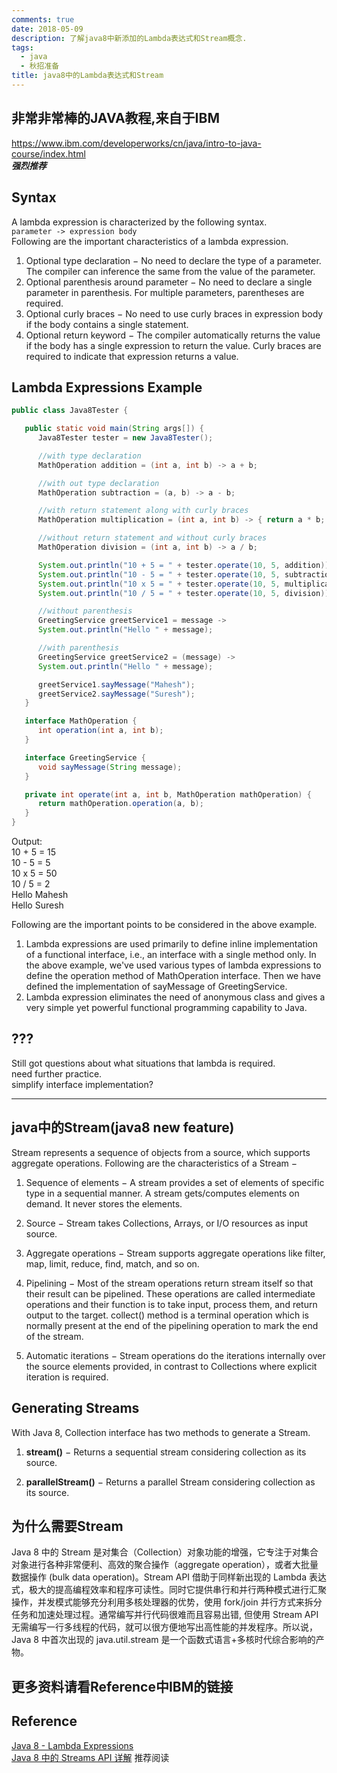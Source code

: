 ```yaml
---
comments: true
date: 2018-05-09
description: 了解java8中新添加的Lambda表达式和Stream概念.
tags:
  - java
  - 秋招准备
title: java8中的Lambda表达式和Stream
---
```



## 非常非常棒的JAVA教程,来自于IBM
https://www.ibm.com/developerworks/cn/java/intro-to-java-course/index.html  
***强烈推荐***

## Syntax
A lambda expression is characterized by the following syntax.  
`parameter -> expression body`  
Following are the important characteristics of a lambda expression.  
1. Optional type declaration − No need to declare the type of a parameter. The compiler can inference the same from the value of the parameter.
2. Optional parenthesis around parameter − No need to declare a single parameter in parenthesis. For multiple parameters, parentheses are required.  
3. Optional curly braces − No need to use curly braces in expression body if the body contains a single statement.
4. Optional return keyword − The compiler automatically returns the value if the body has a single expression to return the value. Curly braces are required to indicate that expression returns a value.

## Lambda Expressions Example
```java
public class Java8Tester {

   public static void main(String args[]) {
      Java8Tester tester = new Java8Tester();

      //with type declaration
      MathOperation addition = (int a, int b) -> a + b;

      //with out type declaration
      MathOperation subtraction = (a, b) -> a - b;

      //with return statement along with curly braces
      MathOperation multiplication = (int a, int b) -> { return a * b; };

      //without return statement and without curly braces
      MathOperation division = (int a, int b) -> a / b;

      System.out.println("10 + 5 = " + tester.operate(10, 5, addition));
      System.out.println("10 - 5 = " + tester.operate(10, 5, subtraction));
      System.out.println("10 x 5 = " + tester.operate(10, 5, multiplication));
      System.out.println("10 / 5 = " + tester.operate(10, 5, division));

      //without parenthesis
      GreetingService greetService1 = message ->
      System.out.println("Hello " + message);

      //with parenthesis
      GreetingService greetService2 = (message) ->
      System.out.println("Hello " + message);

      greetService1.sayMessage("Mahesh");
      greetService2.sayMessage("Suresh");
   }

   interface MathOperation {
      int operation(int a, int b);
   }

   interface GreetingService {
      void sayMessage(String message);
   }

   private int operate(int a, int b, MathOperation mathOperation) {
      return mathOperation.operation(a, b);
   }
}
```
Output:  
10 + 5 = 15  
10 - 5 = 5  
10 x 5 = 50  
10 / 5 = 2  
Hello Mahesh  
Hello Suresh   

Following are the important points to be considered in the above example.  
1. Lambda expressions are used primarily to define inline implementation of a functional interface, i.e., an interface with a single method only. In the above example, we've used various types of lambda expressions to define the operation method of MathOperation interface. Then we have defined the implementation of sayMessage of GreetingService.
2. Lambda expression eliminates the need of anonymous class and gives a very simple yet powerful functional programming capability to Java.

## ???
Still got questions about what situations that lambda is required.  
need further practice.  
simplify interface implementation?  


<hr>

## java中的Stream(java8 new feature)
Stream represents a sequence of objects from a source, which supports aggregate operations. Following are the characteristics of a Stream −   

1. Sequence of elements − A stream provides a set of elements of specific type in a sequential manner. A stream gets/computes elements on demand. It never stores the elements.

2. Source − Stream takes Collections, Arrays, or I/O resources as input source.

3. Aggregate operations − Stream supports aggregate operations like filter, map, limit, reduce, find, match, and so on.

4. Pipelining − Most of the stream operations return stream itself so that their result can be pipelined. These operations are called intermediate operations and their function is to take input, process them, and return output to the target. collect() method is a terminal operation which is normally present at the end of the pipelining operation to mark the end of the stream.

5. Automatic iterations − Stream operations do the iterations internally over the source elements provided, in contrast to Collections where explicit iteration is required.

## Generating Streams
With Java 8, Collection interface has two methods to generate a Stream.  

1. **stream()** − Returns a sequential stream considering collection as its source.

2. **parallelStream()** − Returns a parallel Stream considering collection as its source.

## 为什么需要Stream
Java 8 中的 Stream 是对集合（Collection）对象功能的增强，它专注于对集合对象进行各种非常便利、高效的聚合操作（aggregate operation），或者大批量数据操作 (bulk data operation)。Stream API 借助于同样新出现的 Lambda 表达式，极大的提高编程效率和程序可读性。同时它提供串行和并行两种模式进行汇聚操作，并发模式能够充分利用多核处理器的优势，使用 fork/join 并行方式来拆分任务和加速处理过程。通常编写并行代码很难而且容易出错, 但使用 Stream API 无需编写一行多线程的代码，就可以很方便地写出高性能的并发程序。所以说，Java 8 中首次出现的 java.util.stream 是一个函数式语言+多核时代综合影响的产物。  

## 更多资料请看Reference中IBM的链接


## Reference
[Java 8 - Lambda Expressions](https://www.tutorialspoint.com/java8/java8_lambda_expressions.htm)  
[Java 8 中的 Streams API 详解](https://www.ibm.com/developerworks/cn/java/j-lo-java8streamapi/) 推荐阅读    